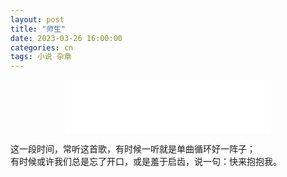 ```yaml
---
layout: post
title: "师生"
date: 2023-03-26 16:00:00
categories: cn
tags: 小说 杂章
---
```


<center>
<iframe frameborder="no" border="0" marginwidth="0" marginheight="0" width=330 height=86 src="//music.163.com/outchain/player?type=2&id=1974443814&auto=0&height=66"></iframe>
</center>

这一段时间，常听这首歌，有时候一听就是单曲循环好一阵子；<br>
有时候或许我们总是忘了开口，或是羞于启齿，说一句：快来抱抱我。